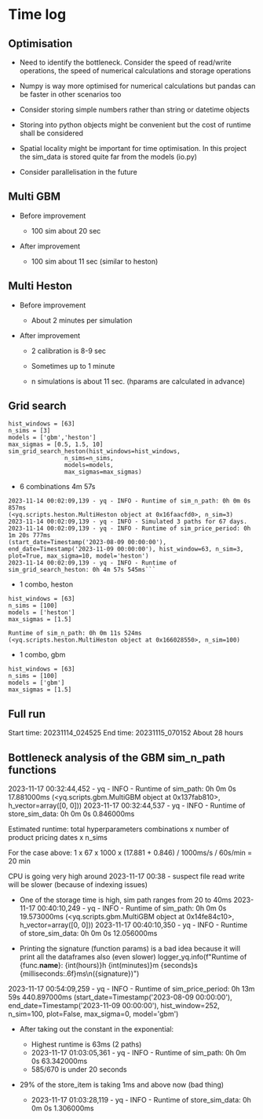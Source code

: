 # Time log
## Optimisation
- Need to identify the bottleneck. Consider the speed of read/write operations, the 
speed of numerical calculations and storage operations

- Numpy is way more optimised for numerical calculations but pandas can be faster in 
other scenarios too

- Consider storing simple numbers rather than string or datetime objects

- Storing into python objects might be convenient but the cost of runtime shall
be considered

- Spatial locality might be important for time optimisation. In this project the sim_data
is stored quite far from the models (io.py)

- Consider parallelisation in the future

## Multi GBM
- Before improvement
    - 100 sim about 20 sec

- After improvement
    - 100 sim about 11 sec (similar to heston)

## Multi Heston
- Before improvement
    - About 2 minutes per simulation

- After improvement
    - 2 calibration is 8-9 sec

    - Sometimes up to 1 minute

    - n simulations is about 11 sec. (hparams are calculated in advance)

## Grid search
```    
hist_windows = [63]
n_sims = [3]
models = ['gbm','heston']
max_sigmas = [0.5, 1.5, 10]
sim_grid_search_heston(hist_windows=hist_windows,
                n_sims=n_sims,
                models=models,
                max_sigmas=max_sigmas)
```

- 6 combinations 4m 57s


```[178 rows x 2 columns], sim=2, uid='20231114_000048_63_10')
2023-11-14 00:02:09,139 - yq - INFO - Runtime of sim_n_path: 0h 0m 0s 857ms
(<yq.scripts.heston.MultiHeston object at 0x16faacfd0>, n_sim=3)
2023-11-14 00:02:09,139 - yq - INFO - Simulated 3 paths for 67 days.
2023-11-14 00:02:09,139 - yq - INFO - Runtime of sim_price_period: 0h 1m 20s 777ms
(start_date=Timestamp('2023-08-09 00:00:00'), end_date=Timestamp('2023-11-09 00:00:00'), hist_window=63, n_sim=3, plot=True, max_sigma=10, model='heston')
2023-11-14 00:02:09,139 - yq - INFO - Runtime of sim_grid_search_heston: 0h 4m 57s 545ms```
```

- 1 combo, heston

```   
hist_windows = [63]
n_sims = [100]
models = ['heston']
max_sigmas = [1.5]

Runtime of sim_n_path: 0h 0m 11s 524ms
(<yq.scripts.heston.MultiHeston object at 0x166028550>, n_sim=100)
```

- 1 combo, gbm

```    
hist_windows = [63]
n_sims = [100]
models = ['gbm']
max_sigmas = [1.5]
```
## Full run
Start time: 20231114_024525
End time: 20231115_070152
About 28 hours

## Bottleneck analysis of the GBM sim_n_path functions

2023-11-17 00:32:44,452 - yq - INFO - Runtime of sim_path: 0h 0m 0s 17.881000ms
(<yq.scripts.gbm.MultiGBM object at 0x137fab810>, h_vector=array([0, 0]))
2023-11-17 00:32:44,537 - yq - INFO - Runtime of store_sim_data: 0h 0m 0s 0.846000ms

Estimated runtime: total hyperparameters combinations x number of product pricing dates x n_sims

For the case above: 1 x 67 x 1000 x (17.881 + 0.846) / 1000ms/s / 60s/min = 20 min

CPU is going very high around 2023-11-17 00:38 - suspect file read write will be slower (because of indexing issues)

- One of the storage time is high, sim path ranges from 20 to 40ms
2023-11-17 00:40:10,249 - yq - INFO - Runtime of sim_path: 0h 0m 0s 19.573000ms
(<yq.scripts.gbm.MultiGBM object at 0x14fe84c10>, h_vector=array([0, 0]))
2023-11-17 00:40:10,350 - yq - INFO - Runtime of store_sim_data: 0h 0m 0s 12.056000ms

- Printing the signature (function params) is a bad idea because it will print all the dataframes also (even slower)
logger_yq.info(f"Runtime of {func.__name__}: {int(hours)}h {int(minutes)}m {seconds}s {milliseconds:.6f}ms\n({signature})")

2023-11-17 00:54:09,259 - yq - INFO - Runtime of sim_price_period: 0h 13m 59s 440.897000ms
(start_date=Timestamp('2023-08-09 00:00:00'), end_date=Timestamp('2023-11-09 00:00:00'), hist_window=252, n_sim=100, plot=False, max_sigma=0, model='gbm')

- After taking out the constant in the exponential:
    - Highest runtime is 63ms (2 paths)
    - 2023-11-17 01:03:05,361 - yq - INFO - Runtime of sim_path: 0h 0m 0s 63.342000ms
    - 585/670 is under 20 seconds

- 29% of the store_item is taking 1ms and above now (bad thing)
    - 2023-11-17 01:03:28,119 - yq - INFO - Runtime of store_sim_data: 0h 0m 0s 1.306000ms
